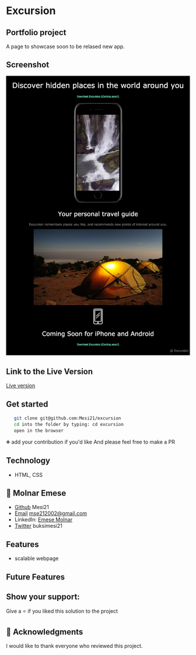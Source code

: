 # Excursion
## Portfolio project

A page to showcase soon to be relased new app.

## Screenshot

![screenshot](./resources/images/excursion.png)

## Link to the Live Version

[Live version](https://mesi21.github.io/excursion/)

## Get started

```bash
   git clone git@github.com:Mesi21/excursion
   cd into the folder by typing: cd excursion
   open in the browser 
```

 :heavy_plus_sign: add your contribution if you'd like
 And please feel free to make a PR

## Technology

- HTML, CSS

## 👥 Molnar Emese

  - [Github](https://github.com/Mesi21)  Mesi21
  - [Email](mailto:mse212002@gmail.com) mse212002@gmail.com
  - LinkedIn: [Emese Molnar](https://www.linkedin.com/in/emesemesimolnar/)   
  - [Twitter](https://twitter.com/buksimesi21) buksimesi21

    
## Features
- scalable webpage

## Future Features

## Show your support:

Give a ⭐️ if you liked this solution to the project

## 🙏 Acknowledgments

I would like to thank everyone who reviewed this project.

